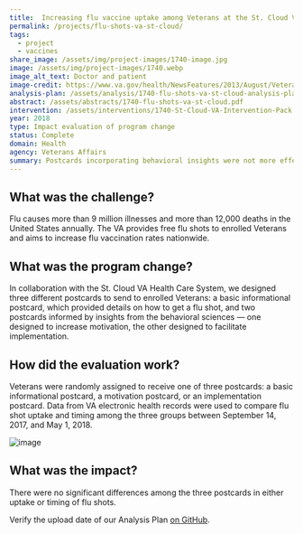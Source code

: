 ```yaml
---
title:  Increasing flu vaccine uptake among Veterans at the St. Cloud VA
permalink: /projects/flu-shots-va-st-cloud/
tags:
  - project
  - vaccines
share_image: /assets/img/project-images/1740-image.jpg
image: /assets/img/project-images/1740.webp
image_alt_text: Doctor and patient
image-credit: https://www.va.gov/health/NewsFeatures/2013/August/Veterans-Are-Your-Immunizations-Current.asp
analysis-plan: /assets/analysis/1740-flu-shots-va-st-cloud-analysis-plan.pdf
abstract: /assets/abstracts/1740-flu-shots-va-st-cloud.pdf
intervention: /assets/interventions/1740-St-Cloud-VA-Intervention-Pack.pdf
year: 2018
type: Impact evaluation of program change
status: Complete
domain: Health
agency: Veterans Affairs
summary: Postcards incorporating behavioral insights were not more effective than a basic informational postcard
---
```

## What was the challenge?

Flu causes more than 9 million illnesses and more than 12,000 deaths in the United States annually. The VA provides free flu shots to enrolled Veterans and aims to increase flu vaccination rates nationwide.

## What was the program change?

In collaboration with the St. Cloud VA Health Care System, we designed three different postcards to send to enrolled Veterans: a basic informational postcard, which provided details on how to get a flu shot, and two postcards informed by insights from the behavioral sciences — one designed to increase motivation, the other designed to facilitate implementation.

## How did the evaluation work?

Veterans were randomly assigned to receive one of three postcards: a basic informational postcard, a motivation postcard, or an implementation postcard. Data from VA electronic health records were used to compare flu shot uptake and timing among the three groups between September 14, 2017, and May 1, 2018.

![image]({{site.baseurl}}/assets/img/project-images/1740-graph.webp)

## What was the impact?

There were no significant differences among the three postcards in either uptake or timing of flu shots.

Verify the upload date of our Analysis Plan <a href="https://github.com/gsa-oes/office-of-evaluation-sciences/commits/master/assets/analysis/1740-flu-shots-va-st-cloud-analysis-plan.pdf">on GitHub</a>.
